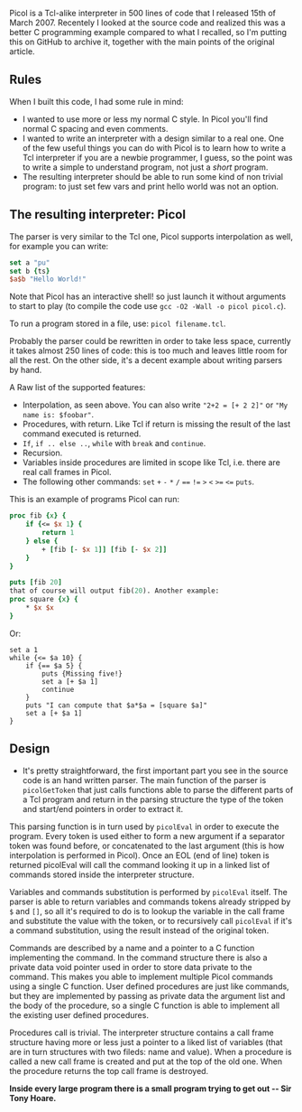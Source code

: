 Picol is a Tcl-alike interpreter in 500 lines of code that I released 15th of March 2007. Recentely I looked at the source code and realized this was a better C programming example compared to what I recalled, so I'm putting this on GitHub to archive it, together with the main points of the original article.

## Rules
When I built this code, I had some rule in mind:

* I wanted to use more or less my normal C style. In Picol you'll find normal C spacing and even comments.
* I wanted to write an interpreter with a design similar to a real one. One of the few useful things you can do with Picol is to learn how to write a Tcl interpreter if you are a newbie programmer, I guess, so the point was to write a simple to understand program, not just a *short* program.
* The resulting interpreter should be able to run some kind of non trivial program: to just set few vars and print hello world was not an option.

## The resulting interpreter: Picol

The parser is very similar to the Tcl one, Picol supports interpolation as well, for example you can write:

```Tcl
set a "pu"
set b {ts}
$a$b "Hello World!"
```

Note that Picol has an interactive shell! so just launch it without arguments to start to play (to compile the code use `gcc -O2 -Wall -o picol picol.c`).

To run a program stored in a file, use: `picol filename.tcl`.

Probably the parser could be rewritten in order to take less space, currently it takes almost 250 lines of code: this is too much and leaves little room for all the rest. On the other side, it's a decent example about writing parsers by hand.

A Raw list of the supported features:

* Interpolation, as seen above. You can also write `"2+2 = [+ 2 2]"` or `"My name is: $foobar"`.
* Procedures, with return. Like Tcl if return is missing the result of the last command executed is returned.
* `If`, `if .. else ..`, `while` with `break` and `continue`.
* Recursion.
* Variables inside procedures are limited in scope like Tcl, i.e. there are real call frames in Picol.
* The following other commands: `set` `+` `-` `*` `/` `==` `!=` `>` `<` `>=` `<=` `puts`.

This is an example of programs Picol can run:

```Tcl
proc fib {x} {
    if {<= $x 1} {
        return 1
    } else {
        + [fib [- $x 1]] [fib [- $x 2]]
    }
}

puts [fib 20]
that of course will output fib(20). Another example:
proc square {x} {
    * $x $x
}
```

Or:

```
set a 1
while {<= $a 10} {
    if {== $a 5} {
        puts {Missing five!}
        set a [+ $a 1]
        continue
    }
    puts "I can compute that $a*$a = [square $a]"
    set a [+ $a 1]
}
```

## Design

* It's pretty straightforward, the first important part you see in the source code is an hand written parser. The main function of the parser is `picolGetToken` that just calls functions able to parse the different parts of a Tcl program and return in the parsing structure the type of the token and start/end pointers in order to extract it.

This parsing function is in turn used by `picolEval` in order to execute the program. Every token is used either to form a new argument if a separator token was found before, or concatenated to the last argument (this is how interpolation is performed in Picol). Once an EOL (end of line) token is returned picolEval will call the command looking it up in a linked list of commands stored inside the interpreter structure.

Variables and commands substitution is performed by `picolEval` itself. The parser is able to return variables and commands tokens already stripped by `$` and `[]`, so all it's required to do is to lookup the variable in the call frame and substitute the value with the token, or to recursively call `picolEval` if it's a command substitution, using the result instead of the original token.

Commands are described by a name and a pointer to a C function implementing the command. In the command structure there is also a private data void pointer used in order to store data private to the command. This makes you able to implement multiple Picol commands using a single C function. User defined procedures are just like commands, but they are implemented by passing as private data the argument list and the body of the procedure, so a single C function is able to implement all the existing user defined procedures.

Procedures call is trivial. The interpreter structure contains a call frame structure having more or less just a pointer to a liked list of variables (that are in turn structures with two fileds: name and value). When a procedure is called a new call frame is created and put at the top of the old one. When the procedure returns the top call frame is destroyed.

**Inside every large program there is a small program trying to get out -- Sir Tony Hoare.**
